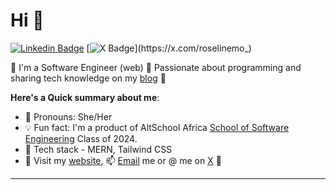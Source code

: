 # Hi 👋

[![Linkedin Badge](https://img.shields.io/badge/roselinemo-blue?style=for-the-badge&logo=Linkedin&logoColor=white&link=https://www.linkedin.com/in/roselinemo)](https://www.linkedin.com/in/roselinemo) [![X Badge](https://img.shields.io/badge/-@roselinemo_-1ca0f1?style=for-the-badge&logo=x&logoColor=white&link=https://x.com/roselinemo_)](https://x.com/roselinemo_)

💎 I'm a Software Engineer (web) 🌟 Passionate about programming and sharing tech knowledge on my [blog](https://www.roselinemo.com/blog) 🌸


**Here's a Quick summary about me**:

- 🌸 Pronouns: She/Her
- 💡 Fun fact: I'm a product of AltSchool Africa [School of Software Engineering](https://altschoolafrica.com/schools/engineering) Class of 2024.
- 💎 Tech stack - MERN, Tailwind CSS 
- 🤝 Visit my [website](https://www.roselinemo.com), 📫 [Email](mailto:roselinmorenikejic@gmail.com) me or @ me on [X](https://x.com/roselinemo_) 🤝

---
